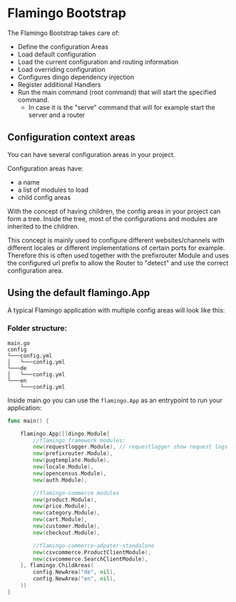 # Flamingo Bootstrap

The Flamingo Bootstrap takes care of:

* Define the configuration Areas
* Load default configuration
* Load the current configuration and routing information
* Load overriding configuration
* Configures dingo dependency injection
* Register additional Handlers
* Run the main command (root command) that will start the specified command.
    * In case it is the "serve" command that will for example start the server and a router
    
## Configuration context areas

You can have several configuration areas in your project.

Configuration areas have:

* a name
* a list of modules to load
* child config areas

With the concept of having children, the config areas in your project can form a tree. 
Inside the tree, most of the configurations and modules are inherited to the children.

This concept is mainly used to configure different websites/channels with different locales
 or different implementations of certain ports for example.  
 Therefore this is often used together with the prefixrouter Module and uses the configured url prefix to allow the Router to "detect" and use the correct configuration area.

## Using the default flamingo.App

A typical Flamingo application with multiple config areas will look like this:

### Folder structure:
```
main.go
config
└───config.yml
│   └───config.yml
└───de
│   └───config.yml
└───en
    └───config.yml  
```

Inside main.go you can use the `flamingo.App` as an entrypoint to run your application:

```go
func main() {

	flamingo.App([]dingo.Module{
		//flamingo framework modules:
		new(requestlogger.Module), // requestlogger show request logs
		new(prefixrouter.Module),
		new(pugtemplate.Module),
		new(locale.Module),
		new(opencensus.Module),
		new(auth.Module),

		//flamingo-commerce modules
		new(product.Module),
		new(price.Module),
		new(category.Module),
		new(cart.Module),
		new(customer.Module),
		new(checkout.Module),

		//flamingo-commerce-adpater-standalone
		new(csvcommerce.ProductClientModule),
		new(csvcommerce.SearchClientModule),
	}, flamingo.ChildAreas(
		config.NewArea("de", nil),
		config.NewArea("en", nil),
	))
}
```
